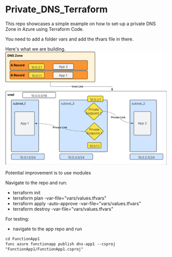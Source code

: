 # Private_DNS_Terraform
This repo showcases a simple example on how to set-up a private DNS Zone in Azure using Terraform Code.

You need to add a folder vars and add the tfvars file in there.

Here's what we are building.
![Architecture](architecture.jpeg)

Potential improvement is to use modules


Navigate to the repo and run:
- terraform init
- terraform plan -var-file="vars/values.tfvars"
- terraform apply -auto-approve -var-file="vars/values.tfvars" 
- terraform destroy -var-file="vars/values.tfvars"

For testing:
- navigate to the app repo and run
```
cd FunctionApp1  
func azure functionapp publish dns-app1 --csproj "FunctionApp1/FunctionApp1.csproj"


```

